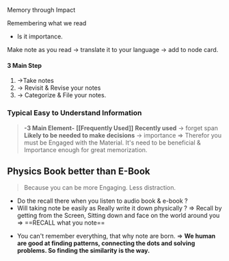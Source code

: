 Memory through Impact

Remembering what we read

+ Is it importance.

Make note as you read -> translate it to your language
-> add to node card.

#### 3 Main Step 
1) ->Take notes 
2) -> Revisit & Revise your notes
3) -> Categorize & File your notes.

### Typical Easy to Understand Information
>**-3 Main Element-**
		**[[Frequently Used]]** 
	**Recently used** -> forget span 
	**Likely to be needed to make decisions**
		 -> importance
 =>  Therefor you must be Engaged with the Material. It's need to be beneficial & Importance enough for great memorization.    

## Physics Book better than E-Book
> Because you can be more Engaging. Less distraction. 
+ Do the recall there when you listen to audio book & e-book ? 
+ Will taking note be easily as Really write it down physically ?
=> Recall by getting from the Screen, Sitting down and face on the world around you
=> ==RECALL what you note==

- You can't remember everything, that why note are born.
=> **We human are good at finding patterns, connecting the dots and solving problems. So finding the similarity is the way.**


